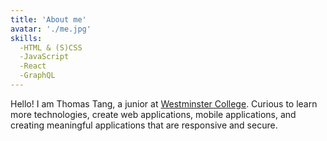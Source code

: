 ```yaml
---
title: 'About me'
avatar: './me.jpg'
skills:
  -HTML & (S)CSS
  -JavaScript
  -React
  -GraphQL
---
```


Hello! I am Thomas Tang, a junior at [Westminster College](https://www.westminstercollege.edu). Curious to learn more technologies, create web applications, mobile applications, and creating meaningful applications that are responsive and secure.